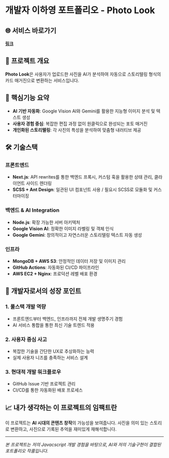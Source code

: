 # 개발자 이하영 포트폴리오 - Photo Look

## 🌐 서비스 바로가기  

**[링크](http://ec2-13-124-209-182.ap-northeast-2.compute.amazonaws.com/)**

## 📸 프로젝트 개요

**Photo Look**은 사용자가 업로드한 사진을 AI가 분석하여 자동으로 스토리텔링 형식의 카드 매거진으로 변환하는 서비스입니다.

## 🎯 핵심기능 요약

- **AI 기반 자동화**: Google Vision AI와 Gemini를 활용한 지능형 이미지 분석 및 텍스트 생성
- **사용자 경험 중심**: 복잡한 편집 과정 없이 원클릭으로 완성되는 포토 매거진
- **개인화된 스토리텔링**: 각 사진의 특성을 분석하여 맞춤형 내러티브 제공

## 🛠 기술스택

### 프론트엔드

- **Next.js**: API rewrites를 통한 백엔드 프록시, 커스텀 훅을 활용한 상태 관리, 클라이언트 사이드 렌더링
- **SCSS + Ant Design**: 일관된 UI 컴포넌트 사용 / 필요시 SCSS로 모듈화 및 커스터마이징

### 백엔드 & AI Integration

- **Node.js**: 확장 가능한 서버 아키텍처
- **Google Vision AI**: 정확한 이미지 라벨링 및 객체 인식
- **Google Gemini**: 창의적이고 자연스러운 스토리텔링 텍스트 자동 생성

### 인프라

- **MongoDB + AWS S3**: 안정적인 데이터 저장 및 이미지 관리
- **GitHub Actions**: 자동화된 CI/CD 파이프라인
- **AWS EC2 + Nginx**: 프로덕션 레벨 배포 환경

## 🎨 개발자로서의 성장 포인트

### 1. 풀스택 개발 역량

- 프론트엔드부터 백엔드, 인프라까지 전체 개발 생명주기 경험
- AI 서비스 통합을 통한 최신 기술 트렌드 적용

### 2. 사용자 중심 사고

- 복잡한 기술을 간단한 UX로 추상화하는 능력
- 실제 사용자 니즈를 충족하는 서비스 설계

### 3. 현대적 개발 워크플로우

- GitHub Issue 기반 프로젝트 관리
- CI/CD를 통한 자동화된 배포 프로세스

## 📈 내가 생각하는 이 프로젝트의 임팩트란

이 프로젝트는 **AI 시대의 콘텐츠 창작**의 가능성을 보여줍니다. 사진을 의미 있는 스토리로 변환하고,
사진으로 기록된 추억을 재미있게 재해석합니다.

---

_본 프로젝트는 저의 Javacscript 개발 경험을 바탕으로, AI와 저의 기술구현이 결합된 포트폴리오 작품입니다._
